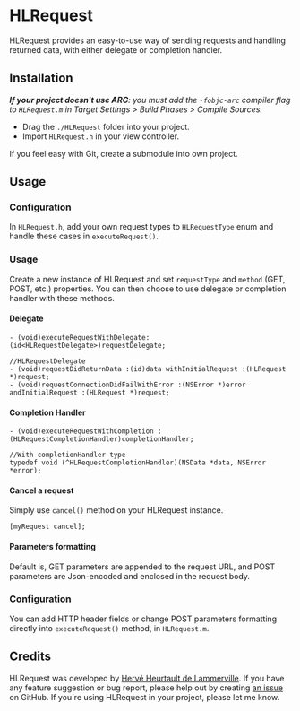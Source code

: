 # HLRequest

HLRequest provides an easy-to-use way of sending requests and handling returned data, with either delegate or completion handler.

## Installation

_**If your project doesn't use ARC**: you must add the `-fobjc-arc` compiler flag to `HLRequest.m` in Target Settings > Build Phases > Compile Sources._

* Drag the `./HLRequest` folder into your project.
* Import `HLRequest.h` in your view controller.

If you feel easy with Git, create a submodule into own project.

## Usage

### Configuration

In `HLRequest.h`, add your own request types to `HLRequestType` enum and handle these cases in `executeRequest()`.

### Usage

Create a new instance of HLRequest and set `requestType` and `method` (GET, POST, etc.) properties. You can then choose to use delegate or completion handler with these methods.

#### Delegate

```
- (void)executeRequestWithDelegate:(id<HLRequestDelegate>)requestDelegate;

//HLRequestDelegate
- (void)requestDidReturnData :(id)data withInitialRequest :(HLRequest *)request;
- (void)requestConnectionDidFailWithError :(NSError *)error andInitialRequest :(HLRequest *)request;
```

#### Completion Handler

```
- (void)executeRequestWithCompletion :(HLRequestCompletionHandler)completionHandler;

//With completionHandler type
typedef void (^HLRequestCompletionHandler)(NSData *data, NSError *error);
```

#### Cancel a request

Simply use `cancel()` method on your HLRequest instance.

```
[myRequest cancel];
```

#### Parameters formatting

Default is, GET parameters are appended to the request URL, and POST parameters are Json-encoded and enclosed in the request body.

### Configuration

You can add HTTP header fields or change POST parameters formatting directly into `executeRequest()` method, in `HLRequest.m`.

## Credits

HLRequest was developed by [Hervé Heurtault de Lammerville](http://www.hervedroit.com). If you have any feature suggestion or bug report, please help out by creating [an issue](https://github.com/fiftydegrees/HLRequest/issues/new) on GitHub. If you're using HLRequest in your project, please let me know.